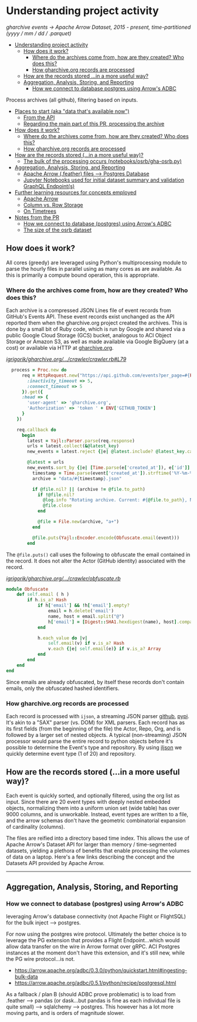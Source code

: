 # Understanding project activity

_gharchive events -> Apache Arrow Dataset, 2015 - present, time-partitioned (yyyy / mm / dd / .parquet)_
<!-- TOC -->

- [Understanding project activity](#understanding-project-activity)
    - [How does it work?](#how-does-it-work)
        - [Where do the archives come from, how are they created?  Who does this?](#where-do-the-archives-come-from-how-are-they-created--who-does-this)
        - [How gharchive.org records are processed](#how-gharchiveorg-records-are-processed)
    - [How are the records stored ...in a more useful way?](#how-are-the-records-stored-in-a-more-useful-way)
    - [Aggregation, Analysis, Storing, and Reporting](#aggregation-analysis-storing-and-reporting)
        - [How we connect to database postgres using Arrow's ADBC](#how-we-connect-to-database-postgres-using-arrows-adbc)

<!-- /TOC -->
Process archives (all github), filtering based on inputs.


<!-- TOC tocDepth:2..3 chapterDepth:2..6 -->

- [Places to start (aka "data that's available now")](#places-to-start-aka-data-thats-available-now)
  - [From the API](#from-the-api)
  - [Regarding the main part of this PR, processing the archive](#regarding-the-main-part-of-this-pr-processing-the-archive)
- [How does it work?](#how-does-it-work)
  - [Where do the archives come from, how are they created?  Who does this?](#where-do-the-archives-come-from-how-are-they-created-who-does-this)
  - [How gharchive.org records are processed](#how-gharchiveorg-records-are-processed)
- [How are the records stored (...in a more useful way)?](#how-are-the-records-stored-in-a-more-useful-way)
  - [The bulk of the processing occurs (notebooks/osrb/gha-osrb.py)](#the-bulk-of-the-processing-occurs-notebooksosrbgha-osrbpy)
- [Aggregation, Analysis, Storing, and Reporting](#aggregation-analysis-storing-and-reporting)
  - [Apache Arrow (.feather) files --> Postgres Database](#apache-arrow-feather-files----postgres-database)
  - [Jupyter Notebooks used for initial dataset summary and validation](#jupyter-notebooks-used-for-initial-dataset-summary-and-validation)
  [GraphQL Endpoint(s)](#graphql-endpoints)
- [Further learning resources for concepts employed](#further-learning-resources-for-concepts-employed)
  - [Apache Arrow](#apache-arrow)
  - [Column vs. Row Storage](#column-vs-row-storage)
  - [On Timetrees](#on-timetrees)
- [Notes from the PR](#notes-from-the-pr)
  - [How we connect to database (postgres) using Arrow's ADBC](#how-we-connect-to-database-postgres-using-arrows-adbc)
  - [The size of the osrb dataset](#the-size-of-the-osrb-dataset)

<!-- /TOC -->

## How does it work?

All cores (greedy) are leveraged using Python's multiprocessing module to parse the hourly files in parallel using as many cores as are available. As this is primarily a compute bound operation, this is appropriate.

### Where do the archives come from, how are they created?  Who does this?

Each archive is a compressed JSON Lines file of event records from GitHub's Events API. These event records exist unchanged as the API reported them when the gharchive.org project created the archives.  This is done by a small bit of Ruby code, which is run by Google and shared via a public Google Cloud Storage (GCS) bucket, analogous to ACI Object Storage or Amazon S3, as well as made available via Google BigQuery (at a cost) or available via HTTP at [gharchive.org](https://www.gharchive.org).


 _[igrigorik/gharchive.org/.../crawler/crawler.rb#L79](https://github.com/igrigorik/gharchive.org/blob/e312036fa36f7e27aa4f38229ec6c611cff7158a/crawler/crawler.rb#L79)_

```ruby
  process = Proc.new do
      req = HttpRequest.new("https://api.github.com/events?per_page=#{PAGE_LIMIT}", {
        :inactivity_timeout => 5,
        :connect_timeout => 5
      }).get({
      :head => {
        'user-agent' => 'gharchive.org',
        'Authorization' => 'token ' + ENV['GITHUB_TOKEN']
      }
    })

    req.callback do
      begin
        latest = Yajl::Parser.parse(req.response)
        urls = latest.collect(&@latest_key)
        new_events = latest.reject {|e| @latest.include? @latest_key.call(e)}

        @latest = urls
        new_events.sort_by {|e| [Time.parse(e['created_at']), e['id']] }.each do |event|
          timestamp = Time.parse(event['created_at']).strftime('%Y-%m-%d-%-k')
          archive = "data/#{timestamp}.json"

          if @file.nil? || (archive != @file.to_path)
            if !@file.nil?
              @log.info "Rotating archive. Current: #{@file.to_path}, New: #{archive}"
              @file.close
            end

            @file = File.new(archive, "a+")
          end

          @file.puts(Yajl::Encoder.encode(Obfuscate.email(event)))
        end
```

The `@file.puts()` call uses the following to obfuscate the email contained in the record. It does not alter the Actor (GitHub identity) associated with the record. 

_[igrigorik/gharchive.org/.../crawler/obfuscate.rb](https://github.com/igrigorik/gharchive.org/blob/master/crawler/obfuscate.rb)_

```ruby
module Obfuscate
    def self.email ( h )
        if h.is_a? Hash
            if h['email'] && !h['email'].empty?
                email = h.delete('email')
                name, host = email.split("@")
                h['email'] = [Digest::SHA1.hexdigest(name), host].compact.join("@")
            end

            h.each_value do |v|
                self.email(v) if v.is_a? Hash
                v.each {|e| self.email(e)} if v.is_a? Array
            end
        end
    end
end
```

Since emails are already obfuscated, by itself these records don't contain emails, only the obfuscated hashed identifiers.

### How gharchive.org records are processed

 Each record is processed with `ijson`, a streaming JSON parser [github](https://github.com/ICRAR/ijson), [pypi](https://pypi.org/project/ijson/). It's akin to a "SAX" parser (vs. DOM) for XML parsers.  Each record has as its first fields (from the beginning of the file) the Actor, Repo, Org, and is followed by a larger set of nested objects. A typical (non-streaming) JSON processor would parse the entire record to python objects before it's possible to determine the Event's type and repository.  By using [iljson](https://github.com/ICRAR/ijson) we quickly determine event type (1 of 20) and repository.

## How are the records stored (...in a more useful way)?

Each event is quickly sorted, and optionally filtered, using the org list as input. Since there are 20 event types with deeply nested embedded objects, normalizing them into a uniform union set (wide table) has over 9000 columns, and is unworkable.  Instead, event types are written to a file, and the arrow schemas don't have the geometric combinatorial expansion of cardinality (columns).

The files are reified into a directory based time index.  This allows the use of  Apache Arrow's Dataset API for larger than memory / time-segmented datasets, yielding a plethora of benefits that enable processing the volumes of data on a laptop. Here's a few links describing the concept and the Datasets API provided by Apache Arrow.

---

## Aggregation, Analysis, Storing, and Reporting

### How we connect to database (postgres) using Arrow's ADBC

leveraging Arrow's database connectivity (not Apache Flight or FlightSQL) for the bulk inject --> postgres.

For now using the postgres wire protocol. Ultimately the better choice is to leverage the PG extension that provides a Flight Endpoint...which would allow data transfer on the wire in Arrow format over gRPC. ACI Postgres instances at the moment don't have this extension, and it's still new, while the PG wire protocol...is not.

- https://arrow.apache.org/adbc/0.3.0/python/quickstart.html#ingesting-bulk-data
- https://arrow.apache.org/adbc/0.5.1/python/recipe/postgresql.html

As a fallback / plan B (should ADBC prove problematic) is to load from .feather --> pandas (or dask...but pandas is fine as each individual file is quite small) --> sqlalchemy --> postgres. This however has a lot more moving parts, and is orders of magnitude slower.
